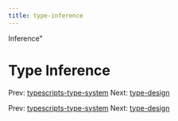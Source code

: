 ```yaml
---
title: type-inference
---
```


Inference"

# Type Inference

Prev:
[typescripts-type-system](typescripts-type-system.md)
Next: [type-design](type-design.md)

Prev:
[typescripts-type-system](typescripts-type-system.md)
Next: [type-design](type-design.md)
